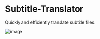 # Subtitle-Translator
Quickly and efficiently translate subtitle files.

![image](https://user-images.githubusercontent.com/89320727/232596376-2da94d76-f9f4-4cdb-80ea-3b24c98c0eb3.png)

